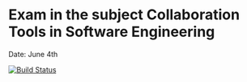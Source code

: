 # Exam in the subject Collaboration Tools in Software Engineering
Date: June 4th

[![Build Status](https://travis-ci.com/evaibrus/cse-exam.svg?branch=dev)](https://travis-ci.com/evaibrus/cse-exam)
